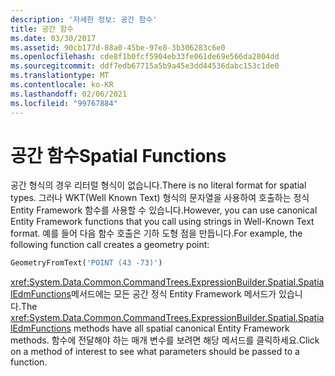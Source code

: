 ```yaml
---
description: '자세한 정보: 공간 함수'
title: 공간 함수
ms.date: 03/30/2017
ms.assetid: 90cb177d-88a0-45be-97e8-3b306283c6e0
ms.openlocfilehash: cde8f1b0fcf5904eb33fe061de69e566da2804dd
ms.sourcegitcommit: ddf7edb67715a5b9a45e3dd44536dabc153c1de0
ms.translationtype: MT
ms.contentlocale: ko-KR
ms.lasthandoff: 02/06/2021
ms.locfileid: "99767884"
---
```

# <a name="spatial-functions"></a><span data-ttu-id="2cb0e-103">공간 함수</span><span class="sxs-lookup"><span data-stu-id="2cb0e-103">Spatial Functions</span></span>

<span data-ttu-id="2cb0e-104">공간 형식의 경우 리터럴 형식이 없습니다.</span><span class="sxs-lookup"><span data-stu-id="2cb0e-104">There is no literal format for spatial types.</span></span> <span data-ttu-id="2cb0e-105">그러나 WKT(Well Known Text) 형식의 문자열을 사용하여 호출하는 정식 Entity Framework 함수를 사용할 수 있습니다.</span><span class="sxs-lookup"><span data-stu-id="2cb0e-105">However, you can use canonical Entity Framework functions that you call using strings in Well-Known Text format.</span></span> <span data-ttu-id="2cb0e-106">예를 들어 다음 함수 호출은 기하 도형 점을 만듭니다.</span><span class="sxs-lookup"><span data-stu-id="2cb0e-106">For example, the following function call creates a geometry point:</span></span>  
  
```sql  
GeometryFromText('POINT (43 -73)')  
```  
  
 <span data-ttu-id="2cb0e-107"><xref:System.Data.Common.CommandTrees.ExpressionBuilder.Spatial.SpatialEdmFunctions>메서드에는 모든 공간 정식 Entity Framework 메서드가 있습니다.</span><span class="sxs-lookup"><span data-stu-id="2cb0e-107">The <xref:System.Data.Common.CommandTrees.ExpressionBuilder.Spatial.SpatialEdmFunctions> methods have all spatial canonical Entity Framework methods.</span></span> <span data-ttu-id="2cb0e-108">함수에 전달해야 하는 매개 변수를 보려면 해당 메서드를 클릭하세요.</span><span class="sxs-lookup"><span data-stu-id="2cb0e-108">Click on a method of interest to see what parameters should be passed to a function.</span></span>

